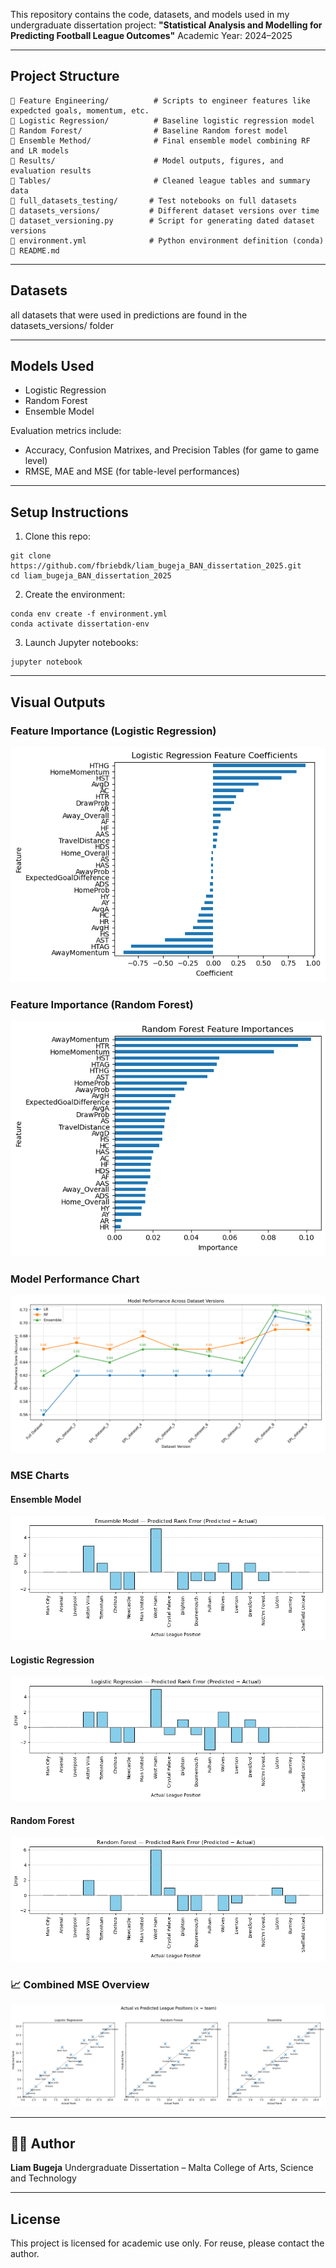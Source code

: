This repository contains the code, datasets, and models used in my undergraduate dissertation project:
**"Statistical Analysis and Modelling for Predicting Football League
Outcomes"**
Academic Year: 2024–2025

---

## Project Structure

```
🔹 Feature Engineering/          # Scripts to engineer features like expedcted goals, momentum, etc.
🔹 Logistic Regression/          # Baseline logistic regression model
🔹 Random Forest/                # Baseline Random forest model
🔹 Ensemble Method/              # Final ensemble model combining RF and LR models
🔹 Results/                      # Model outputs, figures, and evaluation results
🔹 Tables/                       # Cleaned league tables and summary data
🔹 full_datasets_testing/       # Test notebooks on full datasets
🔹 datasets_versions/           # Different dataset versions over time
🔹 dataset_versioning.py        # Script for generating dated dataset versions
🔹 environment.yml              # Python environment definition (conda)
🔹 README.md
```

---

## Datasets

all datasets that were used in predictions are found in the datasets_versions/ folder

---

## Models Used

* Logistic Regression
* Random Forest 
* Ensemble Model

Evaluation metrics include:

* Accuracy, Confusion Matrixes, and Precision Tables (for game to game level)
* RMSE, MAE and MSE (for table-level performances)

---

## Setup Instructions

1. Clone this repo:

```
git clone https://github.com/fbriebdk/liam_bugeja_BAN_dissertation_2025.git
cd liam_bugeja_BAN_dissertation_2025
```

2. Create the environment:

```
conda env create -f environment.yml
conda activate dissertation-env
```

3. Launch Jupyter notebooks:

```
jupyter notebook
```

---

## Visual Outputs

### Feature Importance (Logistic Regression)
![LR Feature Importance](Results/Diagrams/lr_features.png)

### Feature Importance (Random Forest)
![RF Feature Importance](Results/Diagrams/rf_features.png)

### Model Performance Chart
![Model Performance](Results/Diagrams/model_performance_chart.png)

### MSE Charts
#### Ensemble Model
![MSE Ensemble](Results/Diagrams/mse_ens.png)

#### Logistic Regression
![MSE LR](Results/Diagrams/mse_lr.png)

#### Random Forest
![MSE RF](Results/Diagrams/mse_rf.png)

### 📈 Combined MSE Overview
![MSE Overview](Results/Diagrams/mse_all_pointers.png)

---

## 👨‍🎓 Author

**Liam Bugeja**
Undergraduate Dissertation – Malta College of Arts, Science and Technology

---

## License

This project is licensed for academic use only. For reuse, please contact the author.
